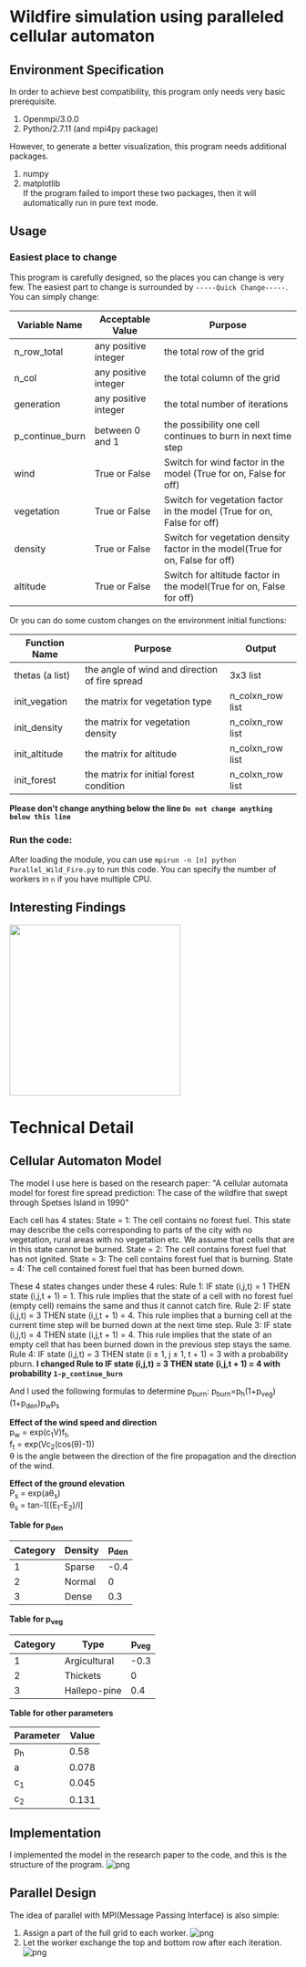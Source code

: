 # Wildfire simulation using paralleled cellular automaton

## Environment Specification
In order to achieve best compatibility, this program only needs very basic prerequisite.
1. Openmpi/3.0.0
2. Python/2.7.11 (and mpi4py package)

However, to generate a better visualization, this program needs additional packages.
1. numpy
2. matplotlib  
If the program failed to import these two packages, then it will automatically run in pure text mode.

## Usage
### Easiest place to change
This program is carefully designed, so the places you can change is very few.
The easiest part to change is surrounded by `-----Quick Change-----`.
You can simply change:

|Variable Name|Acceptable Value|Purpose|
|-----|-----|-----|
|n_row_total|any positive integer| the total row of the grid|
|n_col|any positive integer| the total column of the grid|
|generation| any positive integer| the total number of iterations|
|p_continue_burn|between 0 and 1|the possibility one cell continues to burn in next time step|
|wind|True or False|Switch for wind factor in the model (True for on, False for off)|
|vegetation|True or False|Switch for vegetation factor in the model (True for on, False for off)|
|density|True or False|Switch for vegetation density factor in the model(True for on, False for off)|
|altitude|True or False|Switch for altitude factor in the model(True for on, False for off)|

Or you can do some custom changes on the environment initial functions:

|Function Name|Purpose|Output|
|----|----|----|
|thetas (a list)|the angle of wind and direction of fire spread| 3x3 list|
|init_vegation|the matrix for vegetation type|n_colxn_row list|
|init_density|the matrix for vegetation density|n_colxn_row list|
|init_altitude|the matrix for altitude|n_colxn_row list|
|init_forest|the matrix for initial forest condition|n_colxn_row list|

**Please don't change anything below the line `Do not change anything below this line`**

### Run the code:
After loading the module, you can use `mpirun -n [n] python Parallel_Wild_Fire.py` to run this code.
You can specify the number of workers in `n` if you have multiple CPU.

## Interesting Findings

<img src="images/no_special_environment.gif" width="300" height="300">

# Technical Detail
## Cellular Automaton Model
The model I use here is based on the research paper: "A cellular automata model for forest fire spread prediction: The case
of the wildfire that swept through Spetses Island in 1990"

Each cell has 4 states:
State = 1: The cell contains no forest fuel. This state may describe the cells corresponding to parts of the city with no vegetation,
rural areas with no vegetation etc. We assume that cells that are in this state cannot be burned.
State = 2: The cell contains forest fuel that has not ignited.
State = 3: The cell contains forest fuel that is burning.
State = 4: The cell contained forest fuel that has been burned down.

These 4 states changes under these 4 rules:
Rule 1: IF state (i,j,t) = 1 THEN state (i,j,t + 1) = 1.
This rule implies that the state of a cell with no forest fuel (empty cell) remains the same and thus it cannot catch fire.
Rule 2: IF state (i,j,t) = 3 THEN state (i,j,t + 1) = 4. 
This rule implies that a burning cell at the current time step will be burned down at the next time step.
Rule 3: IF state (i,j,t) = 4 THEN state (i,j,t + 1) = 4.
This rule implies that the state of an empty cell that has been burned down in the previous step stays the same.
Rule 4: IF state (i,j,t) = 3 THEN state (i ± 1, j ± 1, t + 1) = 3 with a probability pburn.
**I changed Rule to IF state (i,j,t) = 3 THEN state (i,j,t + 1) = 4 with probability `1-p_continue_burn`**

And I used the following formulas to determine p<sub>burn</sub>:
p<sub>burn</sub>=p<sub>h</sub>(1+p<sub>veg</sub>)(1+p<sub>den</sub>)p<sub>w</sub>p<sub>s</sub>    

**Effect of the wind speed and direction**  
p<sub>w</sub> = exp(c<sub>1</sub>V)f<sub>t</sub>,   
f<sub>t</sub> = exp(Vc<sub>2</sub>(cos(&theta;)-1))  
&theta; is the angle between the direction of the fire propagation and the direction
of the wind.    

**Effect of the ground elevation**    
P<sub>s</sub> = exp(a&theta;<sub>s</sub>)  
&theta;<sub>s</sub> = tan-1[(E<sub>1</sub>-E<sub>2</sub>)/l]

**Table for p<sub>den</sub>**  

|Category|Density|p<sub>den</sub>|
|----|----|----|
|1|Sparse|-0.4|
|2|Normal|0|
|3|Dense|0.3|

**Table for p<sub>veg</sub>**  

|Category|Type|p<sub>veg</sub>|
|----|----|----|
|1|Argicultural|-0.3|
|2|Thickets|0|
|3|Hallepo-pine|0.4|

**Table for other parameters**

|Parameter|Value|
|----|----|
|p<sub>h</sub>|0.58|
|a|0.078|
|c<sub>1</sub>|0.045|
|c<sub>2</sub>|0.131|

## Implementation
I implemented the model in the research paper to the code, and this is the structure of the program. 
![png](/images/Program_Structure.png)

## Parallel Design
The idea of parallel with MPI(Message Passing Interface) is also simple:
1. Assign a part of the full grid to each worker.
![png](images/parallel_design.png)
2. Let the worker exchange the top and bottom row after each iteration.
![png](images/parallel_design2.png)

